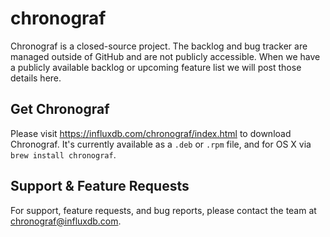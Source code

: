 # chronograf

Chronograf is a closed-source project. The backlog and bug tracker are managed outside of GitHub and are not publicly accessible. When we have a publicly available backlog or upcoming feature list we will post those details here. 

## Get Chronograf

Please visit https://influxdb.com/chronograf/index.html to download Chronograf. It's currently available as a `.deb` or `.rpm` file, and for OS X via `brew install chronograf`.

## Support & Feature Requests

For support, feature requests, and bug reports, please contact the team at chronograf@influxdb.com. 
